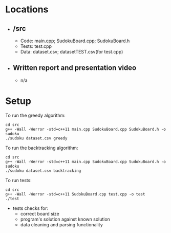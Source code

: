 # Locations
* ## /src
    * Code: main.cpp; SudokuBoard.cpp; SudokuBoard.h
    * Tests: test.cpp
    * Data: dataset.csv; datasetTEST.csv(for test.cpp)
* ## Written report and presentation video
    * n/a
# Setup
To run the greedy algorithm:
```
cd src
g++ -Wall -Werror -std=c++11 main.cpp SudokuBoard.cpp SudokuBoard.h -o sudoku
./sudoku dataset.csv greedy
```

To run the backtracking algorithm:
```
cd src
g++ -Wall -Werror -std=c++11 main.cpp SudokuBoard.cpp SudokuBoard.h -o sudoku
./sudoku dataset.csv backtracking
```

To run tests:
```
cd src
g++ -Wall -Werror -std=c++11 SudokuBoard.cpp test.cpp -o test
./test
```
* tests checks for:
    * correct board size
    * program's solution against known solution
    * data cleaning and parsing functionality


